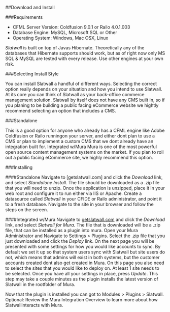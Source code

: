 ##Download and Install

###Requirements

* CFML Server Version: Coldfusion 9.0.1 or Railo 4.0.1.003
* Database Engine: MySQL, Microsoft SQL or Other
* Operating System: Windows, Mac OSX, Linux

_Slatwall_ is built on top of Javas Hibernate. Theoretically any of the databases that Hibernate supports should work, but as of right now only MS SQL & MySQL are tested with every release. Use other engines at your own risk.

###Selecting Install Style

You can install Slatwall a handful of different ways. Selecting the correct option really depends on your situation and how you intend to use Slatwall. At its core you can think of Slatwall as your back-office commerce management solution. Slatwall by itself does not have any CMS built in, so if you planing to be building a public facing eCommerce website we hightly recommend selecting an option that includes a CMS.

###Standalone

This is a good option for anyone who already has a CFML engine like Adobe Coldfusion or Railo runningon your server, and either dont plan to use a CMS or plan to implement a custom CMS that we dont already have an integration built for.
Integrated w/Mura
Mura is one of the most powerful open source content management systems on the market. If you plan to roll out a public facing eCommerce site, we highly recommend this option.

###Installing

####Standalone
Navigate to [getslatwall.com] and click the _Download_ link, and select _Standalone Install_.
The file should be downloaded as a .zip file that you will need to unzip.
Once the application is unzipped, place it in your web root and configure it to run either via IIS or Apache.
Create a datasource called _Slatwall_ in your CFIDE or Railo administrator, and point it to a fresh database.
Navigate to the site in your browser and follow the steps on the screen.
 
####Integrated w/Mura
Navigate to [getslatwall.com](http://www.getslatwall.com/) and click the _Download_ link, and select _Slatwall for Mura_.
The file that is downloaded will be a .zip file, that can be installed as a plugin into mura.
Open your Mura Administrator and Navigate to Settings > Plugins.
Select the .zip file that you just downloaded and click the _Deploy_ link.
On the next page you will be presented with some settings for how you would like accounts to sync. By default we set it up so that system users sync with Slatwall but site users do not, which means that admins will exist in both systems, but the customer accounts created dont also get created in Mura.
On this page you also need to select the sites that you would like to deploy on. At least 1 site needs to be selected.
Once you have all your settings in place, press _Update_. This step may take a couple minutes as the plugin installs the latest version of Slatwall in the rootfolder of Mura.

Now that the plugin is installed you can got to Modules > Plugins > Slatwall.
Optional: Review the Mura Integration Overview to learn more about how Slatwallinteracts with Mura.
